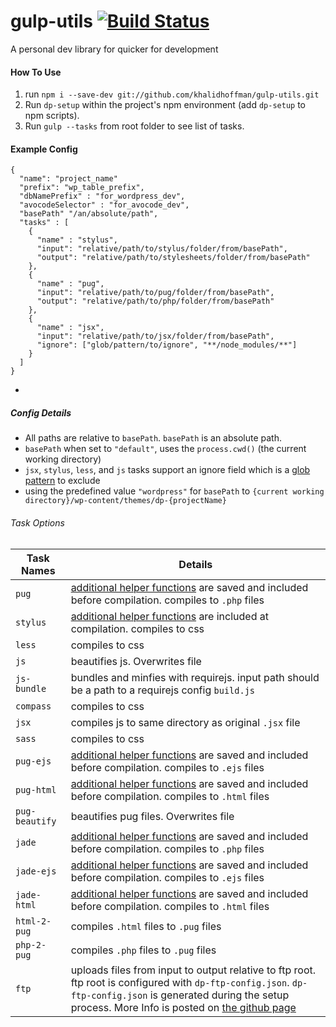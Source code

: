 # gulp-utils [![Build Status](https://travis-ci.org/khalidhoffman/gulp-utils.svg?branch=master)](https://travis-ci.org/khalidhoffman/gulp-utils)
A personal dev library for quicker for development

#### How To Use
1. run `npm i --save-dev git://github.com/khalidhoffman/gulp-utils.git`
2. Run `dp-setup` within the project's npm environment (add `dp-setup` to npm scripts).
3. Run `gulp --tasks` from root folder to see list of tasks.
 
#### Example Config
```
{
  "name": "project_name"
  "prefix": "wp_table_prefix",
  "dbNamePrefix" : "for_wordpress_dev",
  "avocodeSelector" : "for_avocode_dev",
  "basePath" "/an/absolute/path",
  "tasks" : [
    {
      "name" : "stylus",
      "input": "relative/path/to/stylus/folder/from/basePath",
      "output": "relative/path/to/stylesheets/folder/from/basePath"
    },
    {
      "name" : "pug",
      "input": "relative/path/to/pug/folder/from/basePath",
      "output": "relative/path/to/php/folder/from/basePath"
    },
    {
      "name" : "jsx",
      "input": "relative/path/to/jsx/folder/from/basePath",
      "ignore": ["glob/pattern/to/ignore", "**/node_modules/**"]
    }
  ]
}
```
* 

##### Config Details
* All paths are relative to `basePath`. `basePath` is an absolute path.
* `basePath` when set to `"default"`, uses the `process.cwd()` (the current working directory)
* `jsx`, `stylus`, `less`, and `js` tasks support an ignore field which is a [glob pattern](https://github.com/isaacs/node-glob#glob-primer) to exclude
* using the predefined value `"wordpress"` for `basePath`  to `{current working directory}/wp-content/themes/dp-{projectName}`

###### Task Options

Task Names    | Details
--------------|---------
`pug`         | [additional helper functions](lib/pug/helpers/_functions.pug) are saved  and included before compilation. compiles to `.php` files
`stylus`      | [additional helper functions](lib/stylus/lib/stylus/) are included at compilation. compiles to css
`less`        | compiles to css
`js`          | beautifies js. Overwrites file
`js-bundle`   | bundles and minfies with requirejs. input path should be a path to a requirejs config `build.js`
`compass`     | compiles to css
`jsx`         | compiles js to same directory as original `.jsx` file
`sass`        | compiles to css
`pug-ejs`     | [additional helper functions](lib/pug/helpers/_functions.pug) are saved  and included before compilation. compiles to `.ejs` files
`pug-html`    | [additional helper functions](lib/pug/helpers/_functions.pug) are saved  and included before compilation. compiles to `.html` files
`pug-beautify`| beautifies pug files. Overwrites file
`jade`        | [additional helper functions](lib/jade/helpers/_functions.jade) are saved  and included before compilation. compiles to `.php` files
`jade-ejs`    | [additional helper functions](lib/jade/helpers/_functions.jade) are saved  and included before compilation. compiles to `.ejs` files
`jade-html`   | [additional helper functions](lib/jade/helpers/_functions.jade) are saved  and included before compilation. compiles to `.html` files
`html-2-pug`  | compiles `.html` files to `.pug` files
`php-2-pug`   | compiles `.php` files to `.pug` files
`ftp`         | uploads files from input to output relative to ftp root. ftp root is configured with `dp-ftp-config.json`. `dp-ftp-config.json` is generated during the setup process. More Info is posted on [the github page](https://github.com/khalidhoffman/ftp-sync)
